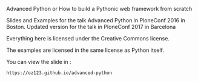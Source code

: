 Advanced Python or How to build a Pythonic web framework from scratch

 Slides and Examples for the talk Advanced Python in PloneConf 2016 in Boston.
 Updated version for the talk in PloneConf 2017 in Barcelona

 Everything here is licensed under the Creative Commons license.

 The examples are licensed in the same license as Python itself.

You can view the slide in :

	https://oz123.github.io/advanced-python
